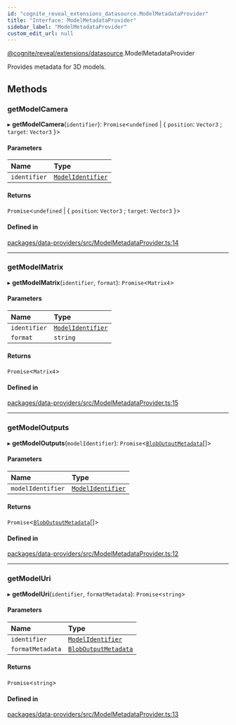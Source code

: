```yaml
---
id: "cognite_reveal_extensions_datasource.ModelMetadataProvider"
title: "Interface: ModelMetadataProvider"
sidebar_label: "ModelMetadataProvider"
custom_edit_url: null
---
```


[@cognite/reveal/extensions/datasource](../modules/cognite_reveal_extensions_datasource.md).ModelMetadataProvider

Provides metadata for 3D models.

## Methods

### getModelCamera

▸ **getModelCamera**(`identifier`): `Promise`<`undefined` \| { `position`: `Vector3` ; `target`: `Vector3`  }\>

#### Parameters

| Name | Type |
| :------ | :------ |
| `identifier` | [`ModelIdentifier`](cognite_reveal_extensions_datasource.ModelIdentifier.md) |

#### Returns

`Promise`<`undefined` \| { `position`: `Vector3` ; `target`: `Vector3`  }\>

#### Defined in

[packages/data-providers/src/ModelMetadataProvider.ts:14](https://github.com/cognitedata/reveal/blob/917d1d190/viewer/packages/data-providers/src/ModelMetadataProvider.ts#L14)

___

### getModelMatrix

▸ **getModelMatrix**(`identifier`, `format`): `Promise`<`Matrix4`\>

#### Parameters

| Name | Type |
| :------ | :------ |
| `identifier` | [`ModelIdentifier`](cognite_reveal_extensions_datasource.ModelIdentifier.md) |
| `format` | `string` |

#### Returns

`Promise`<`Matrix4`\>

#### Defined in

[packages/data-providers/src/ModelMetadataProvider.ts:15](https://github.com/cognitedata/reveal/blob/917d1d190/viewer/packages/data-providers/src/ModelMetadataProvider.ts#L15)

___

### getModelOutputs

▸ **getModelOutputs**(`modelIdentifier`): `Promise`<[`BlobOutputMetadata`](cognite_reveal_extensions_datasource.BlobOutputMetadata.md)[]\>

#### Parameters

| Name | Type |
| :------ | :------ |
| `modelIdentifier` | [`ModelIdentifier`](cognite_reveal_extensions_datasource.ModelIdentifier.md) |

#### Returns

`Promise`<[`BlobOutputMetadata`](cognite_reveal_extensions_datasource.BlobOutputMetadata.md)[]\>

#### Defined in

[packages/data-providers/src/ModelMetadataProvider.ts:12](https://github.com/cognitedata/reveal/blob/917d1d190/viewer/packages/data-providers/src/ModelMetadataProvider.ts#L12)

___

### getModelUri

▸ **getModelUri**(`identifier`, `formatMetadata`): `Promise`<`string`\>

#### Parameters

| Name | Type |
| :------ | :------ |
| `identifier` | [`ModelIdentifier`](cognite_reveal_extensions_datasource.ModelIdentifier.md) |
| `formatMetadata` | [`BlobOutputMetadata`](cognite_reveal_extensions_datasource.BlobOutputMetadata.md) |

#### Returns

`Promise`<`string`\>

#### Defined in

[packages/data-providers/src/ModelMetadataProvider.ts:13](https://github.com/cognitedata/reveal/blob/917d1d190/viewer/packages/data-providers/src/ModelMetadataProvider.ts#L13)
